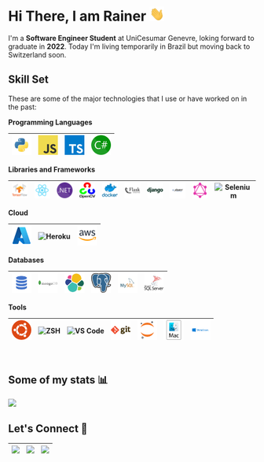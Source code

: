 <!-- Aqui em Rainer vou colocar um <a> com o link para um github.io -->
<h1>Hi There, I am Rainer <img  src="https://raw.githubusercontent.com/ABSphreak/ABSphreak/master/gifs/Hi.gif" width="30px"></h1>

I'm a **Software Engineer Student** at UniCesumar Genevre, loking forward to graduate in **2022**. Today I'm living temporarily in Brazil but moving back to Switzerland soon.

## Skill Set

These are some of the major technologies that I use or have worked on in the past:

**Programming Languages**

<img title="Python" alt="Python" width="40px" src="https://raw.githubusercontent.com/github/explore/master/topics/python/python.png" />|<img alt="JS" title="JavaScript" width="40px" src="https://raw.githubusercontent.com/github/explore/master/topics/javascript/javascript.png">|<img alt="TS" title="TypeScript" width="40px" src="https://raw.githubusercontent.com/github/explore/master/topics/typescript/typescript.png">|<img title="C#" alt="C#" width="40px" src="https://raw.githubusercontent.com/github/explore/master/topics/csharp/csharp.png">
|--|--|--|--|

**Libraries and Frameworks**

<img title="TensorFlow" alt="TensorFlow" width="40px" src="https://raw.githubusercontent.com/github/explore/master/topics/tensorflow/tensorflow.png">|<img title="ReactJS" alt="ReactJS" width="40px" src="https://raw.githubusercontent.com/github/explore/master/topics/react/react.png">|<img title=".NET" alt=".NET" width="40px" src="https://raw.githubusercontent.com/github/explore/master/topics/dotnet/dotnet.png">|<img title="OpenCV" alt="OpenCV" width="40px" src="https://raw.githubusercontent.com/github/explore/master/topics/opencv/opencv.png">|<img title="Docker" alt="Docker" width="40px" src="https://raw.githubusercontent.com/github/explore/master/topics/docker/docker.png">|<img title="Flask" alt="Flask" width="40px" src="https://raw.githubusercontent.com/github/explore/master/topics/flask/flask.png">|<img title="Django" alt="Django" width="40px" src="https://raw.githubusercontent.com/github/explore/master/topics/django/django.png">|<img title="jQuery" alt="jQuery" width="40px" src="https://raw.githubusercontent.com/github/explore/master/topics/jquery/jquery.png">|<img title="GrahpQL" alt="GraphQL" width="40px" src="https://raw.githubusercontent.com/github/explore/master/topics/graphql/graphql.png">|<img title="Selenium" alt="Selenium" width="40px" src="https://img.icons8.com/color/48/000000/selenium-test-automation.png">
|--|--|--|--|--|--|--|--|--|--|

**Cloud**

<img title="Azure" alt="Azure" width="40px" src="https://raw.githubusercontent.com/github/explore/master/topics/azure/azure.png">|<img title="Heroku" alt="Heroku" width="40px" src="https://img.icons8.com/color/48/000000/heroku.png">|<img title="AWS" alt="AWS" width="40px" src="https://raw.githubusercontent.com/github/explore/master/topics/aws/aws.png">
|--|--|--|

**Databases**

<img title="SQL" alt="SQL" width="40px" src="https://raw.githubusercontent.com/github/explore/master/topics/sql/sql.png">|<img title="MongoDB" alt="MongoDB" width="40px" src="https://raw.githubusercontent.com/github/explore/master/topics/mongodb/mongodb.png">|<img title="ElasticSearch" alt="ElasticSearch" width="40px" src="https://raw.githubusercontent.com/github/explore/master/topics/elasticsearch/elasticsearch.png">|<img title="PostgreSQL" alt="PostgreSQL" width="40px" src="https://raw.githubusercontent.com/github/explore/master/topics/postgresql/postgresql.png">|<img title="MySQL" alt="MySQL" width="40px" src="https://raw.githubusercontent.com/github/explore/master/topics/mysql/mysql.png">|<img title="SQL Server" alt="SQL Server" width="40px" src="https://raw.githubusercontent.com/github/explore/master/topics/sql-server/sql-server.png">
|--|--|--|--|--|--|

**Tools**

<img title="Ubuntu" alt="Ubuntu" width="40px" src="https://raw.githubusercontent.com/github/explore/master/topics/ubuntu/ubuntu.png">|<img title="ZSH" alt="ZSH" width="40px" src="https://s3.amazonaws.com/ohmyzsh/oh-my-zsh-logo.png">|<img title="VS Code" alt="VS Code" width="40px" src="https://img.icons8.com/fluent/48/000000/visual-studio-code-2019.png">|<img title="git" alt="git" width="40px" src="https://raw.githubusercontent.com/github/explore/master/topics/git/git.png">|<img title="Jupyter Notebook" alt="Jupyter" width="40px" src="https://raw.githubusercontent.com/github/explore/master/topics/jupyter-notebook/jupyter-notebook.png">|<img title="MacOSX" alt="MacOSX" width="40px" src="https://raw.githubusercontent.com/github/explore/master/topics/macos/macos.png">|<img title="Windows" alt="Windows" width="40px" src="https://raw.githubusercontent.com/github/explore/master/topics/windows/windows.png">
|--|--|--|--|--|--|--|
<br>

## Some of my stats :bar_chart:

<img src="https://github-readme-stats.vercel.app/api?username=rainer2465&show_icons=true&theme=radical&include_all_commits=true">

<br>

## Let's Connect :handshake:

<a href="https://www.linkedin.com/in/rainer-kaufmann-eng-soft/"><img src="https://cdn2.iconfinder.com/data/icons/social-media-2285/512/1_Linkedin_unofficial_colored_svg-128.png" width="40"></a>|<a href="mailto:rainerdaniel9@hotmail.com"><img src="https://image.flaticon.com/icons/svg/281/281769.svg" width="40"></a>|<a href="https://www.instagram.com/mcraineroficial"><img src="https://cdn2.iconfinder.com/data/icons/social-media-2285/512/1_Instagram_colored_svg_1-128.png" width="40"></a>
|--|--|--|
